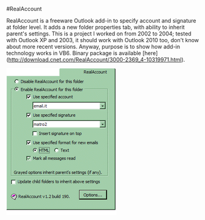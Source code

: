 #RealAccount

RealAccount is a freeware Outlook add-in to specify account and signature at folder level. It adds a new folder properties tab, with ability to inherit parent's settings. This is a project I worked on from 2002 to 2004; tested with Outlook XP and 2003, it should work with Outlook 2010 too, don't know about more recent versions. Anyway, purpose is to show how add-in technology works in VB6. Binary package is available [here] (http://download.cnet.com/RealAccount/3000-2369_4-10319971.html).

![RealAccount screenshot](realaccountpropertypage.gif?raw=true)

